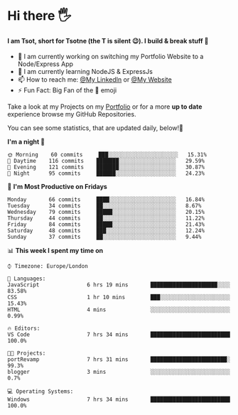 # Hi there :raised_hand_with_fingers_splayed:
#### I am Tsot, short for Tsotne (the T is silent :wink:). I build & break stuff :space_invader:
- :telescope: I am currently working on switching my Portfolio Website to a Node/Express App
- :seedling: I am currently learning NodeJS & ExpressJs
- :mailbox: How to reach me: [@My LinkedIn](https://www.linkedin.com/in/tsotne-gvadzabia/) or [@My Website](https://tsotnegvadzabia.me/contact)
- :zap: Fun Fact: Big Fan of the :space_invader: emoji

Take a look at my Projects on my [Portfolio](https://tsotnegvadzabia.me/) or for a more **up to date** experience browse my GitHub Repositories.

You can see some statistics, that are updated daily, below!:space_invader:
<!--START_SECTION:waka-->
**I'm a night 🦉** 

```text
🌞 Morning    60 commits     ███░░░░░░░░░░░░░░░░░░░░░░   15.31% 
🌆 Daytime    116 commits    ███████░░░░░░░░░░░░░░░░░░   29.59% 
🌃 Evening    121 commits    ███████░░░░░░░░░░░░░░░░░░   30.87% 
🌙 Night      95 commits     ██████░░░░░░░░░░░░░░░░░░░   24.23%

```
📅 **I'm Most Productive on Fridays** 

```text
Monday       66 commits     ████░░░░░░░░░░░░░░░░░░░░░   16.84% 
Tuesday      34 commits     ██░░░░░░░░░░░░░░░░░░░░░░░   8.67% 
Wednesday    79 commits     █████░░░░░░░░░░░░░░░░░░░░   20.15% 
Thursday     44 commits     ██░░░░░░░░░░░░░░░░░░░░░░░   11.22% 
Friday       84 commits     █████░░░░░░░░░░░░░░░░░░░░   21.43% 
Saturday     48 commits     ███░░░░░░░░░░░░░░░░░░░░░░   12.24% 
Sunday       37 commits     ██░░░░░░░░░░░░░░░░░░░░░░░   9.44%

```


📊 **This week I spent my time on** 

```text
⌚︎ Timezone: Europe/London

💬 Languages: 
JavaScript               6 hrs 19 mins       █████████████████████░░░░   83.58% 
CSS                      1 hr 10 mins        ███░░░░░░░░░░░░░░░░░░░░░░   15.43% 
HTML                     4 mins              ░░░░░░░░░░░░░░░░░░░░░░░░░   0.99%

🔥 Editors: 
VS Code                  7 hrs 34 mins       █████████████████████████   100.0%

🐱‍💻 Projects: 
portRevamp               7 hrs 31 mins       ████████████████████████░   99.3% 
blogger                  3 mins              ░░░░░░░░░░░░░░░░░░░░░░░░░   0.7%

💻 Operating Systems: 
Windows                  7 hrs 34 mins       █████████████████████████   100.0%

```


<!--END_SECTION:waka-->
